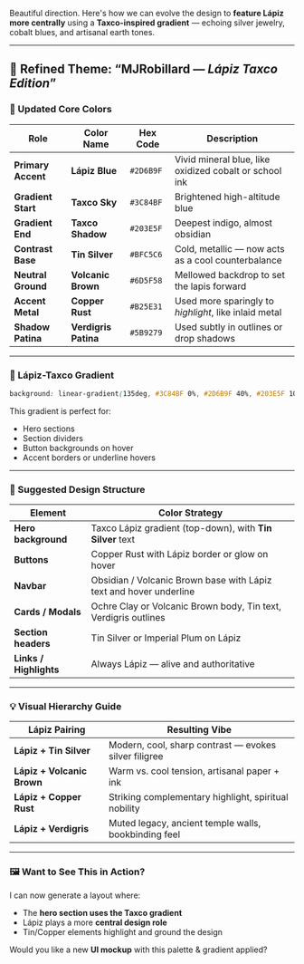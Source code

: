 Beautiful direction. Here's how we can evolve the design to **feature Lápiz more centrally** using a **Taxco-inspired gradient** — echoing silver jewelry, cobalt blues, and artisanal earth tones.

---

## 💎 Refined Theme: “MJRobillard — *Lápiz Taxco Edition*”

### 🎨 Updated Core Colors

| Role               | Color Name           | Hex Code  | Description                                            |
| ------------------ | -------------------- | --------- | ------------------------------------------------------ |
| **Primary Accent** | **Lápiz Blue**       | `#2D6B9F` | Vivid mineral blue, like oxidized cobalt or school ink |
| **Gradient Start** | **Taxco Sky**        | `#3C84BF` | Brightened high-altitude blue                          |
| **Gradient End**   | **Taxco Shadow**     | `#203E5F` | Deepest indigo, almost obsidian                        |
| **Contrast Base**  | **Tin Silver**       | `#BFC5C6` | Cold, metallic — now acts as a cool counterbalance     |
| **Neutral Ground** | **Volcanic Brown**   | `#6D5F58` | Mellowed backdrop to set the lapis forward             |
| **Accent Metal**   | **Copper Rust**      | `#B25E31` | Used more sparingly to *highlight*, like inlaid metal  |
| **Shadow Patina**  | **Verdigris Patina** | `#5B9279` | Used subtly in outlines or drop shadows                |

---

### 🎨 Lápiz-Taxco Gradient

```css
background: linear-gradient(135deg, #3C84BF 0%, #2D6B9F 40%, #203E5F 100%);
```

This gradient is perfect for:

* Hero sections
* Section dividers
* Button backgrounds on hover
* Accent borders or underline hovers

---

### 🧩 Suggested Design Structure

| Element                | Color Strategy                                                     |
| ---------------------- | ------------------------------------------------------------------ |
| **Hero background**    | Taxco Lápiz gradient (top-down), with **Tin Silver** text          |
| **Buttons**            | Copper Rust with Lápiz border or glow on hover                     |
| **Navbar**             | Obsidian / Volcanic Brown base with Lápiz text and hover underline |
| **Cards / Modals**     | Ochre Clay or Volcanic Brown body, Tin text, Verdigris outlines    |
| **Section headers**    | Tin Silver or Imperial Plum on Lápiz                               |
| **Links / Highlights** | Always Lápiz — alive and authoritative                             |

---

### 💡 Visual Hierarchy Guide

| Lápiz Pairing              | Resulting Vibe                                        |
| -------------------------- | ----------------------------------------------------- |
| **Lápiz + Tin Silver**     | Modern, cool, sharp contrast — evokes silver filigree |
| **Lápiz + Volcanic Brown** | Warm vs. cool tension, artisanal paper + ink          |
| **Lápiz + Copper Rust**    | Striking complementary highlight, spiritual nobility  |
| **Lápiz + Verdigris**      | Muted legacy, ancient temple walls, bookbinding feel  |

---

### 🖼 Want to See This in Action?

I can now generate a layout where:

* The **hero section uses the Taxco gradient**
* Lápiz plays a more **central design role**
* Tin/Copper elements highlight and ground the design

Would you like a new **UI mockup** with this palette & gradient applied?
